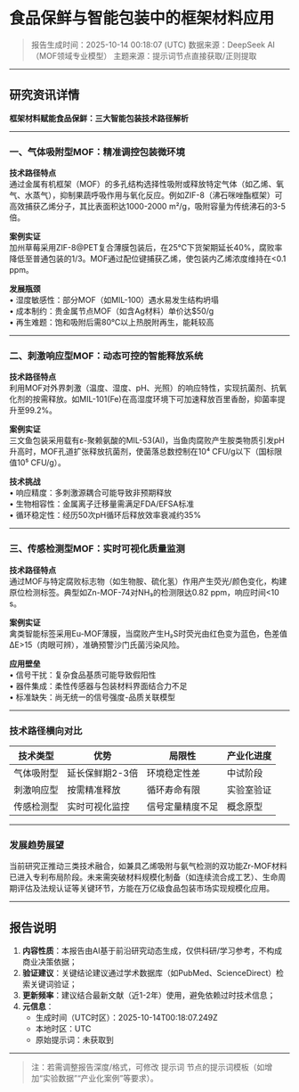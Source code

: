 # 食品保鲜与智能包装中的框架材料应用

> 报告生成时间：2025-10-14 00:18:07 (UTC)
> 数据来源：DeepSeek AI（MOF领域专业模型）
> 主题来源：提示词节点直接获取/正则提取

---

## 研究资讯详情
**框架材料赋能食品保鲜：三大智能包装技术路径解析**

---

### 一、气体吸附型MOF：精准调控包装微环境
**技术路径特点**  
通过金属有机框架（MOF）的多孔结构选择性吸附或释放特定气体（如乙烯、氧气、水蒸气），抑制果蔬呼吸作用与氧化反应。例如ZIF-8（沸石咪唑酯框架）可高效捕获乙烯分子，其比表面积达1000-2000 m²/g，吸附容量为传统沸石的3-5倍。

**案例实证**  
加州草莓采用ZIF-8@PET复合薄膜包装后，在25℃下货架期延长40%，腐败率降低至普通包装的1/3。MOF通过配位键捕获乙烯，使包装内乙烯浓度维持在<0.1 ppm。

**发展瓶颈**  
• 湿度敏感性：部分MOF（如MIL-100）遇水易发生结构坍塌  
• 成本制约：贵金属节点MOF（如含Ag材料）单价达$50/g  
• 再生难题：饱和吸附后需80℃以上热脱附再生，能耗较高  

---

### 二、刺激响应型MOF：动态可控的智能释放系统
**技术路径特点**  
利用MOF对外界刺激（温度、湿度、pH、光照）的响应特性，实现抗菌剂、抗氧化剂的按需释放。如MIL-101(Fe)在高湿度环境下可加速释放百里香酚，抑菌率提升至99.2%。

**案例实证**  
三文鱼包装采用载有ε-聚赖氨酸的MIL-53(Al)，当鱼肉腐败产生胺类物质引发pH升高时，MOF孔道扩张释放抗菌剂，使菌落总数控制在10⁴ CFU/g以下（国标限值10⁵ CFU/g）。

**技术挑战**  
• 响应精度：多刺激源耦合可能导致非预期释放  
• 生物相容性：金属离子迁移量需满足FDA/EFSA标准  
• 循环稳定性：经历50次pH循环后释放效率衰减约35%  

---

### 三、传感检测型MOF：实时可视化质量监测
**技术路径特点**  
通过MOF与特定腐败标志物（如生物胺、硫化氢）作用产生荧光/颜色变化，构建原位检测标签。典型如Zn-MOF-74对NH₃的检测限达0.82 ppm，响应时间<10 s。

**案例实证**  
禽类智能标签采用Eu-MOF薄膜，当腐败产生H₂S时荧光由红色变为蓝色，色差值ΔE>15（肉眼可辨），准确预警沙门氏菌污染风险。

**应用壁垒**  
• 信号干扰：复杂食品基质可能导致假阳性  
• 器件集成：柔性传感器与包装材料界面结合力不足  
• 标准缺失：尚无统一的信号强度-品质关联模型  

---

### 技术路径横向对比
| 技术类型       | 优势                    | 局限性                  | 产业化进度 |
|----------------|-------------------------|-------------------------|------------|
| 气体吸附型     | 延长保鲜期2-3倍         | 环境稳定性差            | 中试阶段   |
| 刺激响应型     | 按需精准释放            | 循环寿命有限            | 实验室验证 |
| 传感检测型     | 实时可视化监控          | 信号定量精度不足        | 概念原型   |

---

### 发展趋势展望
当前研究正推动三类技术融合，如兼具乙烯吸附与氨气检测的双功能Zr-MOF材料已进入专利布局阶段。未来需突破材料规模化制备（如连续流合成工艺）、生命周期评估及法规认证等关键环节，方能在万亿级食品包装市场实现规模化应用。

---

## 报告说明
1. **内容性质**：本报告由AI基于前沿研究动态生成，仅供科研/学习参考，不构成商业决策依据；
2. **验证建议**：关键结论建议通过学术数据库（如PubMed、ScienceDirect）检索关键词验证；
3. **更新频率**：建议结合最新文献（近1-2年）使用，避免依赖过时技术信息；
4. **元信息**：
   - 生成时间（UTC时区）：2025-10-14T00:18:07.249Z
   - 本地时区：UTC
   - 原始提示词：未获取到

---

> 注：若需调整报告深度/格式，可修改 提示词 节点的提示词模板（如增加“实验数据”“产业化案例”等要求）。